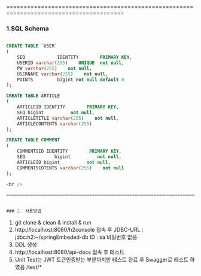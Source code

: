 
<br />

========================================================================================
### 1.SQL Schema
```sql

CREATE TABLE `USER`
(
    SEQ            IDENTITY        PRIMARY KEY,
    USERID varchar(255)    UNIQUE  not null,
    PW varchar(255)    not null,
    USERNAME varchar(255)    not null,
    POINTS         bigint not null default 0
);

CREATE TABLE ARTICLE
(
    ARTICLEID IDENTITY        PRIMARY KEY,
    SEQ bigint          not null,
    ARTICLETITLE varchar(255)    not null,
    ARTICLECONTENTS varchar(255)
);

CREATE TABLE COMMENT
(
    COMMENTSID IDENTITY        PRIMARY KEY,
    SEQ           bigint          not null,
    ARTICLEID bigint          not null,
    COMMENTSCOTENTS varchar(255)    not null
);

<br />

========================================================================================


### 2. 사용방법
```
1. git clone & clean & install & run
2. http://localhost:8080/h2console 접속 후 
   JDBC-URL : jdbc:h2:~/springEmbeded-db
   ID : sa
   비밀번호 없음
3. DDL 생성
4. http://localhost:8080/api-docs 접속 후 테스트
5. Unit Test는 JWT 토큰인증받는 부분까지만 테스트 완료 후 Swagger로 테스트 하였음
   /test/*
```